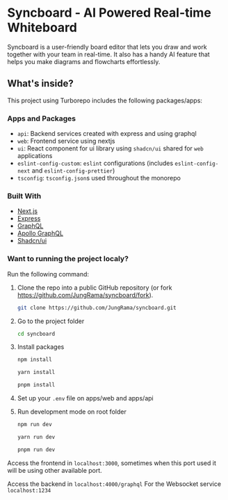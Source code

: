 # Syncboard - AI Powered Real-time Whiteboard

Syncboard is a user-friendly board editor that lets you draw and work together with your team in real-time. It also has a handy AI feature that helps you make diagrams and flowcharts effortlessly.

## What's inside?

This project using Turborepo includes the following packages/apps:

### Apps and Packages

- `api`: Backend services created with express and using graphql
- `web`: Frontend service using nextjs
- `ui`: React component for ui library using `shadcn/ui` shared for `web` applications
- `eslint-config-custom`: `eslint` configurations (includes `eslint-config-next` and `eslint-config-prettier`)
- `tsconfig`: `tsconfig.json`s used throughout the monorepo

### Built With

- [Next.js](https://nextjs.org/)
- [Express](https://expressjs.com/)
- [GraphQL](https://graphql.org/)
- [Apollo GraphQL](https://www.apollographql.com/)
- [Shadcn/ui](https://ui.shadcn.com/)

### Want to running the project localy?

Run the following command:

1. Clone the repo into a public GitHub repository (or fork https://github.com/JungRama/syncboard/fork).

   ```sh
   git clone https://github.com/JungRama/syncboard.git
   ```

2. Go to the project folder

   ```sh
   cd syncboard
   ```

3. Install packages

   ```sh
   npm install

   yarn install

   pnpm install
   ```

4. Set up your `.env` file on apps/web and apps/api

5. Run development mode on root folder

   ```sh
   npm run dev

   yarn run dev

   pnpm run dev
   ```

Access the frontend in `localhost:3000`, sometimes when this port used it will be using other available port.

Access the backend in `localhost:4000/graphql`
For the Websocket service `localhost:1234`
